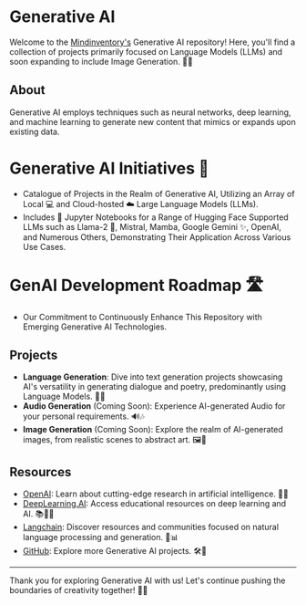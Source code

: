 # Generative AI

Welcome to the [Mindinventory's](https://www.mindinventory.com/) Generative AI repository! Here, you'll find a collection of projects primarily focused on Language Models (LLMs) and soon expanding to include Image Generation. 🎨✨

## About

Generative AI employs techniques such as neural networks, deep learning, and machine learning to generate new content that mimics or expands upon existing data.

# Generative AI Initiatives 🚀 

- Catalogue of Projects in the Realm of Generative AI, Utilizing an Array of Local 💻 and Cloud-hosted ☁️ Large Language Models (LLMs).
- Includes 🐍 Jupyter Notebooks for a Range of Hugging Face Supported LLMs such as Llama-2 🦙, Mistral, Mamba, Google Gemini ✨, OpenAI, and Numerous Others, Demonstrating Their Application Across Various Use Cases.

# GenAI Development Roadmap 🛣️

- Our Commitment to Continuously Enhance This Repository with Emerging Generative AI Technologies.

## Projects

- **Language Generation**: Dive into text generation projects showcasing AI's versatility in generating dialogue and poetry, predominantly using Language Models. 📝🤖
- **Audio Generation** (Coming Soon): Experience AI-generated Audio for your personal requirements. 🔊🎶
- **Image Generation** (Coming Soon): Explore the realm of AI-generated images, from realistic scenes to abstract art. 🖼️🌌

## Resources

- [OpenAI](https://openai.com): Learn about cutting-edge research in artificial intelligence. 🧠🔬
- [DeepLearning.AI](https://www.deeplearning.ai): Access educational resources on deep learning and AI. 📚👩‍💻
- [Langchain](https://langchain.org): Discover resources and communities focused on natural language processing and generation. 🔗📊
- [GitHub](https://github.com): Explore more Generative AI projects. 🛠️📂

---

Thank you for exploring Generative AI with us! Let's continue pushing the boundaries of creativity together! 🚀🌟
